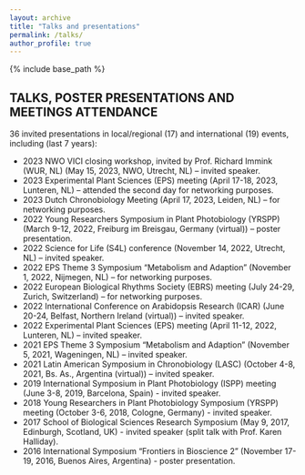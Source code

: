```yaml
---
layout: archive
title: "Talks and presentations"
permalink: /talks/
author_profile: true
---
```

{% include base_path %}

## TALKS, POSTER PRESENTATIONS AND MEETINGS ATTENDANCE
36 invited presentations in local/regional (17) and international (19) events, including (last 7 years):

- 2023 NWO VICI closing workshop, invited by Prof. Richard Immink (WUR, NL) (May 15, 2023, NWO, Utrecht, NL) – invited speaker.
- 2023 Experimental Plant Sciences (EPS) meeting (April 17-18, 2023, Lunteren, NL) – attended the second day for networking purposes.
- 2023 Dutch Chronobiology Meeting (April 17, 2023, Leiden, NL) – for networking purposes.
- 2022 Young Researchers Symposium in Plant Photobiology (YRSPP) (March 9-12, 2022, Freiburg im Breisgau, Germany (virtual)) – poster presentation.
- 2022 Science for Life (S4L) conference (November 14, 2022, Utrecht, NL) – invited speaker.
- 2022 EPS Theme 3 Symposium “Metabolism and Adaption” (November 1, 2022, Nijmegen, NL) – for networking purposes.
- 2022 European Biological Rhythms Society (EBRS) meeting (July 24-29, Zurich, Switzerland) – for networking purposes.
- 2022 International Conference on Arabidopsis Research (ICAR) (June 20-24, Belfast, Northern Ireland (virtual)) – invited speaker.
- 2022 Experimental Plant Sciences (EPS) meeting (April 11-12, 2022, Lunteren, NL) – invited speaker.
- 2021 EPS Theme 3 Symposium “Metabolism and Adaption” (November 5, 2021, Wageningen, NL) – invited speaker.
- 2021 Latin American Symposium in Chronobiology (LASC) (October 4-8, 2021, Bs. As., Argentina (virtual)) – invited speaker.
- 2019 International Symposium in Plant Photobiology (ISPP) meeting (June 3-8, 2019, Barcelona, Spain) - invited speaker.
- 2018 Young Researchers in Plant Photobiology Symposium (YRSPP) meeting (October 3-6, 2018, Cologne, Germany) - invited speaker.
- 2017 School of Biological Sciences Research Symposium (May 9, 2017, Edinburgh, Scotland, UK) - invited speaker (split talk with Prof. Karen Halliday).
- 2016 International Symposium “Frontiers in Bioscience 2” (November 17-19, 2016, Buenos Aires, Argentina) - poster presentation.

